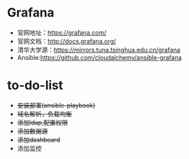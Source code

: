 # Grafana
- 官网地址：https://grafana.com/
- 官网文档：http://docs.grafana.org/
- 清华大学源：https://mirrors.tuna.tsinghua.edu.cn/grafana
- Ansible:https://github.com/cloudalchemy/ansible-grafana


# to-do-list
- ~~安装部署(ansible-playbook)~~
- ~~域名解析，负载均衡~~
- ~~添加ldap,配置权限~~
- ~~添加数据源~~
- ~~添加dashboard~~
- 添加监控
